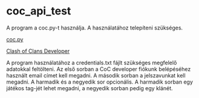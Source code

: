 # coc_api_test

A program a coc.py-t használja. A használatához telepíteni szükséges. 

[coc.py](https://pypi.org/project/coc.py/)

[Clash of Clans Developer](https://developer.clashofclans.com/)

A program használatához a credentials.txt fájlt szükséges megfelelő adatokkal feltölteni.
Az első sorban a CoC developer fiókunk belépéséhez használt email címet kell megadni.
A második sorban a jelszavunkat kell megadni.
A harmadik és a negyedik sor opcionális. A harmadik sorban egy játékos tag-jét lehet megadni, a negyedik sorban pedig egy klánét. 